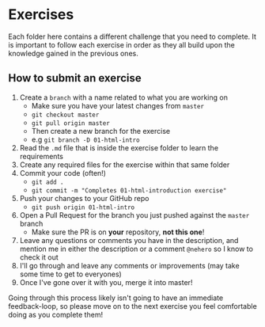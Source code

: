# Exercises

Each folder here contains a different challenge that you need to complete. It is important to follow each exercise in order as they all build upon the knowledge gained in the previous ones.

## How to submit an exercise

1. Create a `branch` with a name related to what you are working on
   - Make sure you have your latest changes from `master`
   - `git checkout master`
   - `git pull origin master`
   - Then create a new branch for the exercise
   - e.g `git branch -D 01-html-intro`
2. Read the `.md` file that is inside the exercise folder to learn the requirements
3. Create any required files for the exercise within that same folder
4. Commit your code (often!)
   - `git add .`
   - `git commit -m "Completes 01-html-introduction exercise"`
5. Push your changes to your GitHub repo
   - `git push origin 01-html-intro`
6. Open a Pull Request for the branch you just pushed against the `master` branch
   - Make sure the PR is on **your** repository, **not this one**!
7. Leave any questions or comments you have in the description, and mention me in either the description or a comment `@nehero` so I know to check it out
8. I'll go through and leave any comments or improvements (may take some time to get to everyones)
9. Once I've gone over it with you, merge it into master!

Going through this process likely isn't going to have an immediate feedback-loop, so please move on to the next exercise you feel comfortable doing as you complete them!
